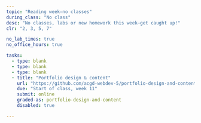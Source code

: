 ```yaml
---
topic: "Reading week—no classes"
during_class: "No class"
desc: "No classes, labs or new homework this week—get caught up!"
clr: "2, 3, 5, 7"

no_lab_times: true
no_office_hours: true

tasks:
  - type: blank
  - type: blank
  - type: blank
  - title: "Portfolio design & content"
    url: "https://github.com/acgd-webdev-5/portfolio-design-and-content"
    due: "Start of class, week 11"
    submit: online
    graded-as: portfolio-design-and-content
    disabled: true

---
```

